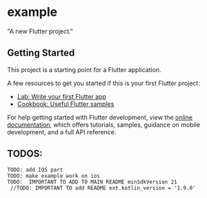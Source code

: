# example

"A new Flutter project."

## Getting Started

This project is a starting point for a Flutter application.

A few resources to get you started if this is your first Flutter project:

- [Lab: Write your first Flutter app](https://docs.flutter.dev/get-started/codelab)
- [Cookbook: Useful Flutter samples](https://docs.flutter.dev/cookbook)

For help getting started with Flutter development, view the
[online documentation](https://docs.flutter.dev/), which offers tutorials,
samples, guidance on mobile development, and a full API reference.

## TODOS:
    TODO: add IOS part
    TODO: make example work on ios
    TODO:  IMPORTANT TO ADD TO MAIN README minSdkVersion 21 
     //TODO: IMPORTANT TO add README ext.kotlin_version = '1.9.0'   